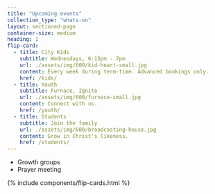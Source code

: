 ```yaml
---
title: "Upcoming events"
collection_type: "whats-on"
layout: sectioned-page
container-size: medium
heading: 1
flip-card:
  - title: City Kids
    subtitle: Wednesdays, 6:15pm - 7pm
    url: ./assets/img/600/kid-heart-small.jpg
    content: Every week during term-time. Advanced bookings only.
    href: /kids/
  - title: Youth
    subtitle: Furnace, Ignite
    url: ./assets/img/600/furnace-small.jpg
    content: Connect with us.
    href: /youth/
  - title: Students
    subtitle: Join the family
    url: ./assets/img/600/broadcasting-house.jpg
    content: Grow in Christ's likeness.
    href: /students/
---
```


 - Growth groups
 - Prayer meeting

{% include components/flip-cards.html %}
